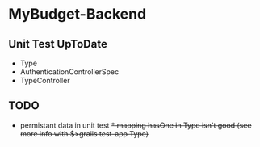 # MyBudget-Backend

Unit Test UpToDate
--------------
* Type
* AuthenticationControllerSpec
* TypeController


TODO
----

* permistant data in unit test
~~* mapping hasOne in Type isn't good (see more info with $>grails test-app Type)~~
